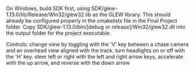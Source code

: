 On Windows, build SDK first, using SDK/glew-1.13.0/lib/Release/Win32/glew32.lib as the GLEW library. This should already be configured properly in the cmakelists file in the Final Project folder. Copy SDK/glew-1.13.0/bin/[debug or release]/Win32/glew32.dll into the output folder for the project executable. 

Controls: change view by toggling with the 'V' key between a  chase camera and an overhead view aligned with the track.
          turn headlights on or off with the 'H' key.
          steer left or right with the left and right arrow keys, accelerate with the up arrow, and reverse with the down arrow
          
        
          

